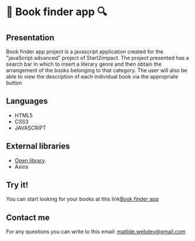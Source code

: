 # 📖 Book finder app 🔍

## Presentation

Book finder app project is a javascript application created for the "javaScript advanced" project of Start2impact. 
The project presented has a search bar in which to insert a literary genre and then obtain the arrangement of the books belonging to that category.
The user will also be able to view the description of each individual book via the appropriate button

## Languages

- HTML5
- CSS3
- JAVASCRIPT

## External libraries

- [Open library](https://openlibrary.org/).
- Axios

## Try it!

You can start looking for your books at this link[Book finder app](https://bkfinderapp.netlify.app/)

## Contact me

For any questions you can write to this email: [matilde.webdev@gmail.com](matilde.webdev@gmail.com)